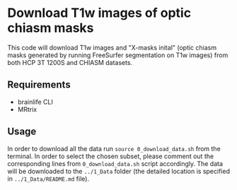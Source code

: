 # Download T1w images of optic chiasm masks

This code will download T1w images and "X-masks inital" (optic chiasm masks generated by running FreeSurfer segmentation on T1w images) from both HCP 3T 1200S and CHIASM datasets.

## Requirements
- brainlife CLI
- MRtrix

## Usage
In order to download all the data run `source 0_download_data.sh` from the terminal. In order to select the chosen subset, please comment out the corresponding lines from `0_download_data.sh` script accordingly. The data will be downloaded to the `../1_Data` folder (the detailed location is specified in `../1_Data/README.md` file).
